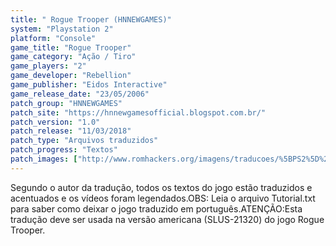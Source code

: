 ```yaml
---
title: " Rogue Trooper (HNNEWGAMES)"
system: "Playstation 2"
platform: "Console"
game_title: "Rogue Trooper"
game_category: "Ação / Tiro"
game_players: "2"
game_developer: "Rebellion"
game_publisher: "Eidos Interactive"
game_release_date: "23/05/2006"
patch_group: "HNNEWGAMES"
patch_site: "https://hnnewgamesofficial.blogspot.com.br/"
patch_version: "1.0"
patch_release: "11/03/2018"
patch_type: "Arquivos traduzidos"
patch_progress: "Textos"
patch_images: ["http://www.romhackers.org/imagens/traducoes/%5BPS2%5D%20Rogue%20Trooper%20-%20hnnewgames%20-%201.jpg","http://www.romhackers.org/imagens/traducoes/%5BPS2%5D%20Rogue%20Trooper%20-%20hnnewgames%20-%202.jpg","http://www.romhackers.org/imagens/traducoes/%5BPS2%5D%20Rogue%20Trooper%20-%20hnnewgames%20-%203.jpg"]
---
```

Segundo o autor da tradução, todos os textos do jogo estão traduzidos e acentuados e os vídeos foram legendados.OBS: Leia o arquivo Tutorial.txt para saber como deixar o jogo traduzido em português.ATENÇÃO:Esta tradução deve ser usada na versão americana (SLUS-21320) do jogo Rogue Trooper.